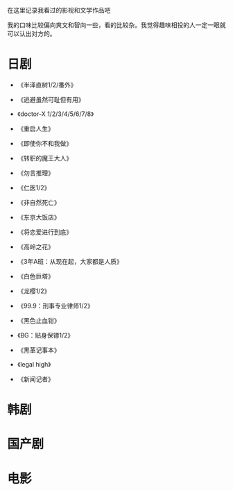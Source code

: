 在这里记录我看过的影视和文学作品吧

我的口味比较偏向爽文和智向一些，看的比较杂。我觉得趣味相投的人一定一眼就可以认出对方的。

# 日剧

- 《半泽直树1/2/番外》

- 《逃避虽然可耻但有用》

- 《doctor-X 1/2/3/4/5/6/7/8》

- 《重启人生》

- 《即使你不和我做》

- 《转职的魔王大人》

- 《勿言推理》

- 《仁医1/2》
- 《非自然死亡》
- 《东京大饭店》
- 《将恋爱进行到底》
- 《高岭之花》
- 《3年A班：从现在起，大家都是人质》
- 《白色巨塔》
- 《龙樱1/2》
- 《99.9：刑事专业律师1/2》
- 《黑色止血钳》
- 《BG：贴身保镖1/2》
- 《黑革记事本》
- 《legal high》
- 《新闻记者》

# 韩剧

# 国产剧

# 电影

